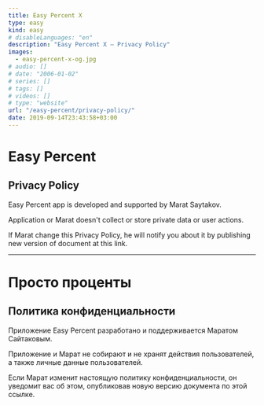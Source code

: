 ```yaml
---
title: Easy Percent X
type: easy
kind: easy
# disableLanguages: "en"
description: "Easy Percent X — Privacy Policy"
images:
  - easy-percent-x-og.jpg
# audio: []
# date: "2006-01-02"
# series: []
# tags: []
# videos: []
# type: "website"
url: "/easy-percent/privacy-policy/"
date: 2019-09-14T23:43:58+03:00
---
```

# Easy Percent

## Privacy Policy

Easy Percent app is developed and supported by Marat Saytakov.

Application or Marat doesn't collect or store private data or user actions.

If Marat change this Privacy Policy, he will notify you about it by publishing new version of document at this link.

<hr>

# Просто проценты

## Политика конфиденциальности

Приложение Easy Percent разработано и поддерживается Маратом Сайтаковым.

Приложение и Марат не собирают и не хранят действия пользователей, а также личные данные пользователей.

Если Марат изменит настоящую политику конфиденциальности, он уведомит вас об этом, опубликовав новую версию документа по этой ссылке.
